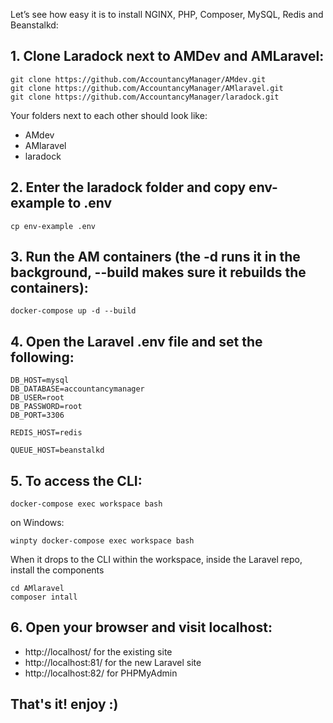 Let’s see how easy it is to install NGINX, PHP, Composer, MySQL, Redis and Beanstalkd:

## 1. Clone Laradock next to AMDev and AMLaravel:
```
git clone https://github.com/AccountancyManager/AMdev.git
git clone https://github.com/AccountancyManager/AMlaravel.git
git clone https://github.com/AccountancyManager/laradock.git
```
Your folders next to each other should look like:
- AMdev
- AMlaravel
- laradock

## 2. Enter the laradock folder and copy env-example to .env
```
cp env-example .env
```

## 3. Run the AM containers (the -d runs it in the background, --build makes sure it rebuilds the containers):
```
docker-compose up -d --build
```

## 4. Open the Laravel .env file and set the following:
```
DB_HOST=mysql
DB_DATABASE=accountancymanager
DB_USER=root
DB_PASSWORD=root
DB_PORT=3306

REDIS_HOST=redis

QUEUE_HOST=beanstalkd
```
## 5. To access the CLI:
```
docker-compose exec workspace bash
```
on Windows:
```
winpty docker-compose exec workspace bash
```
When it drops to the CLI within the workspace, inside the Laravel repo, install the components
```
cd AMlaravel
composer intall
```

## 6. Open your browser and visit localhost:
- http://localhost/ for the existing site 
- http://localhost:81/ for the new Laravel site 
- http://localhost:82/ for PHPMyAdmin 

## That's it! enjoy :)

